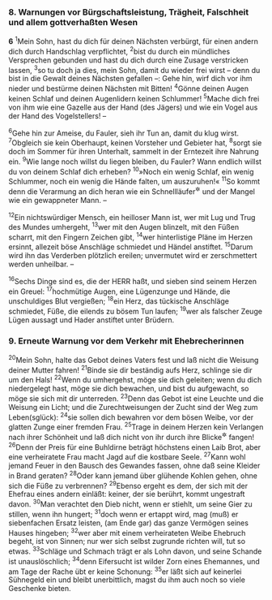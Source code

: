 ### 8. Warnungen vor Bürgschaftsleistung, Trägheit, Falschheit und allem gottverhaßten Wesen

__6__
<sup>1</sup>Mein Sohn, hast du dich für deinen Nächsten verbürgt, für einen andern dich durch Handschlag verpflichtet,
<sup>2</sup>bist du durch ein mündliches Versprechen gebunden und hast du dich durch eine Zusage verstricken lassen,
<sup>3</sup>so tu doch ja dies, mein Sohn, damit du wieder frei wirst – denn du bist in die Gewalt deines Nächsten gefallen –: Gehe hin, wirf dich vor ihm nieder und bestürme deinen Nächsten mit Bitten!
<sup>4</sup>Gönne deinen Augen keinen Schlaf und deinen Augenlidern keinen Schlummer!
<sup>5</sup>Mache dich frei von ihm wie eine Gazelle aus der Hand (des Jägers) und wie ein Vogel aus der Hand des Vogelstellers! –

<sup>6</sup>Gehe hin zur Ameise, du Fauler, sieh ihr Tun an, damit du klug wirst.
<sup>7</sup>Obgleich sie kein Oberhaupt, keinen Vorsteher und Gebieter hat,
<sup>8</sup>sorgt sie doch im Sommer für ihren Unterhalt, sammelt in der Erntezeit ihre Nahrung ein.
<sup>9</sup>Wie lange noch willst du liegen bleiben, du Fauler? Wann endlich willst du von deinem Schlaf dich erheben?
<sup>10</sup>»Noch ein wenig Schlaf, ein wenig Schlummer, noch ein wenig die Hände falten, um auszuruhen!«
<sup>11</sup>So kommt denn die Verarmung an dich heran wie ein Schnellläufer<sup title="oder: Landstreicher">&#x2732;</sup> und der Mangel wie ein gewappneter Mann. –

<sup>12</sup>Ein nichtswürdiger Mensch, ein heilloser Mann ist, wer mit Lug und Trug des Mundes umhergeht,
<sup>13</sup>wer mit den Augen blinzelt, mit den Füßen scharrt, mit den Fingern Zeichen gibt,
<sup>14</sup>wer hinterlistige Pläne im Herzen ersinnt, allezeit böse Anschläge schmiedet und Händel anstiftet.
<sup>15</sup>Darum wird ihn das Verderben plötzlich ereilen; unvermutet wird er zerschmettert werden unheilbar. –

<sup>16</sup>Sechs Dinge sind es, die der HERR haßt, und sieben sind seinem Herzen ein Greuel:
<sup>17</sup>hochmütige Augen, eine Lügenzunge und Hände, die unschuldiges Blut vergießen;
<sup>18</sup>ein Herz, das tückische Anschläge schmiedet, Füße, die eilends zu bösem Tun laufen;
<sup>19</sup>wer als falscher Zeuge Lügen aussagt und Hader anstiftet unter Brüdern.

### 9. Erneute Warnung vor dem Verkehr mit Ehebrecherinnen

<sup>20</sup>Mein Sohn, halte das Gebot deines Vaters fest und laß nicht die Weisung deiner Mutter fahren!
<sup>21</sup>Binde sie dir beständig aufs Herz, schlinge sie dir um den Hals!
<sup>22</sup>Wenn du umhergehst, möge sie dich geleiten; wenn du dich niedergelegt hast, möge sie dich bewachen, und bist du aufgewacht, so möge sie sich mit dir unterreden.
<sup>23</sup>Denn das Gebot ist eine Leuchte und die Weisung ein Licht; und die Zurechtweisungen der Zucht sind der Weg zum Leben(sglück):
<sup>24</sup>sie sollen dich bewahren vor dem bösen Weibe, vor der glatten Zunge einer fremden Frau.
<sup>25</sup>Trage in deinem Herzen kein Verlangen nach ihrer Schönheit und laß dich nicht von ihr durch ihre Blicke<sup title="oder: ihr Augenzwinkern">&#x2732;</sup> fangen!
<sup>26</sup>Denn der Preis für eine Buhldirne beträgt höchstens einen Laib Brot, aber eine verheiratete Frau macht Jagd auf die kostbare Seele.
<sup>27</sup>Kann wohl jemand Feuer in den Bausch des Gewandes fassen, ohne daß seine Kleider in Brand geraten?
<sup>28</sup>Oder kann jemand über glühende Kohlen gehen, ohne sich die Füße zu verbrennen?
<sup>29</sup>Ebenso ergeht es dem, der sich mit der Ehefrau eines andern einläßt: keiner, der sie berührt, kommt ungestraft davon.
<sup>30</sup>Man verachtet den Dieb nicht, wenn er stiehlt, um seine Gier zu stillen, wenn ihn hungert;
<sup>31</sup>doch wenn er ertappt wird, mag (muß) er siebenfachen Ersatz leisten, (am Ende gar) das ganze Vermögen seines Hauses hingeben;
<sup>32</sup>wer aber mit einem verheirateten Weibe Ehebruch begeht, ist von Sinnen; nur wer sich selbst zugrunde richten will, tut so etwas.
<sup>33</sup>Schläge und Schmach trägt er als Lohn davon, und seine Schande ist unauslöschlich;
<sup>34</sup>denn Eifersucht ist wilder Zorn eines Ehemannes, und am Tage der Rache übt er keine Schonung:
<sup>35</sup>er läßt sich auf keinerlei Sühnegeld ein und bleibt unerbittlich, magst du ihm auch noch so viele Geschenke bieten.